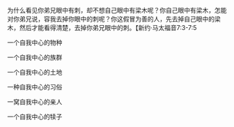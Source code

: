 为什么看见你弟兄眼中有刺，却不想自己眼中有梁木呢？你自己眼中有梁木，怎能对你弟兄说，容我去掉你眼中的刺呢？你这假冒为善的人，先去掉自己眼中的梁木，然后才能看得清楚，去掉你弟兄眼中的刺。【新约·马太福音7:3-7:5

一个自我中心的物种

一个自我中心的族群

一个自我中心的土地

一种自我中心的习俗

一窝自我中心的亲人

一个自我中心的犊子
